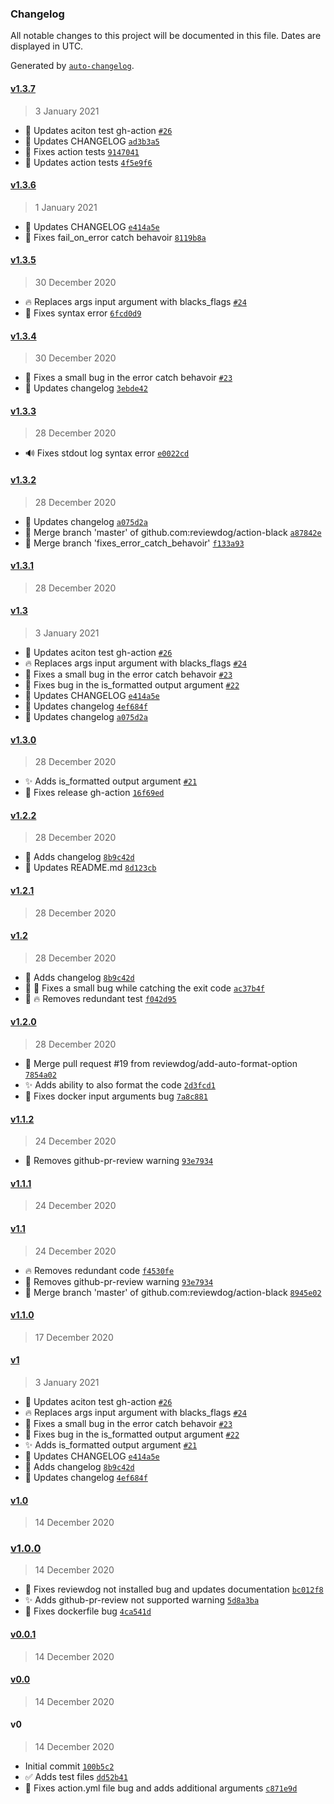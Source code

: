 ### Changelog

All notable changes to this project will be documented in this file. Dates are displayed in UTC.

Generated by [`auto-changelog`](https://github.com/CookPete/auto-changelog).

#### [v1.3.7](https://github.com/reviewdog/action-black/compare/v1.3.6...v1.3.7)

> 3 January 2021

- :green_heart: Updates aciton test gh-action [`#26`](https://github.com/reviewdog/action-black/pull/26)
- :memo: Updates CHANGELOG [`ad3b3a5`](https://github.com/reviewdog/action-black/commit/ad3b3a5555ec11188616fd8aaeb266523a22baed)
- :green_heart: Fixes action tests [`9147041`](https://github.com/reviewdog/action-black/commit/914704139603c8218d0c3e9db524c32a4d22315a)
- :green_heart: Updates action tests [`4f5e9f6`](https://github.com/reviewdog/action-black/commit/4f5e9f66d582e66230b4bca570ba63bcea851b1f)

#### [v1.3.6](https://github.com/reviewdog/action-black/compare/v1.3.5...v1.3.6)

> 1 January 2021

- :memo: Updates CHANGELOG [`e414a5e`](https://github.com/reviewdog/action-black/commit/e414a5e37725968c6283e5c34b26d10cbf4a4c3c)
- :bug: Fixes fail_on_error catch behavoir [`8119b8a`](https://github.com/reviewdog/action-black/commit/8119b8acb95eb756cf77d869af125a012bb6dca7)

#### [v1.3.5](https://github.com/reviewdog/action-black/compare/v1.3.4...v1.3.5)

> 30 December 2020

- :fire: Replaces args input argument with blacks_flags [`#24`](https://github.com/reviewdog/action-black/pull/24)
- :art: Fixes syntax error [`6fcd0d9`](https://github.com/reviewdog/action-black/commit/6fcd0d95939da074aaae3cc3c914a8431a46336b)

#### [v1.3.4](https://github.com/reviewdog/action-black/compare/v1.3.3...v1.3.4)

> 30 December 2020

- :bug: Fixes a small bug in the error catch behavoir [`#23`](https://github.com/reviewdog/action-black/pull/23)
- :memo: Updates changelog [`3ebde42`](https://github.com/reviewdog/action-black/commit/3ebde42a350afe3d65adad73a86e5da8df45d3bf)

#### [v1.3.3](https://github.com/reviewdog/action-black/compare/v1.3.2...v1.3.3)

> 28 December 2020

- :loud_sound: Fixes stdout log syntax error [`e0022cd`](https://github.com/reviewdog/action-black/commit/e0022cd62cd2c823111535545f6a8f27c2135f16)

#### [v1.3.2](https://github.com/reviewdog/action-black/compare/v1.3.1...v1.3.2)

> 28 December 2020

- :memo: Updates changelog [`a075d2a`](https://github.com/reviewdog/action-black/commit/a075d2a718c33d40b3dd3d38687a5059cef24a9e)
- :twisted_rightwards_arrows: Merge branch 'master' of github.com:reviewdog/action-black [`a87842e`](https://github.com/reviewdog/action-black/commit/a87842e921aca34830b744e197f9e3bd440d8b80)
- :twisted_rightwards_arrows: Merge branch 'fixes_error_catch_behavoir' [`f133a93`](https://github.com/reviewdog/action-black/commit/f133a93598433abd142bb21d8c994351da2930df)

#### [v1.3.1](https://github.com/reviewdog/action-black/compare/v1.3...v1.3.1)

> 28 December 2020

#### [v1.3](https://github.com/reviewdog/action-black/compare/v1.3.0...v1.3)

> 3 January 2021

- :green_heart: Updates aciton test gh-action [`#26`](https://github.com/reviewdog/action-black/pull/26)
- :fire: Replaces args input argument with blacks_flags [`#24`](https://github.com/reviewdog/action-black/pull/24)
- :bug: Fixes a small bug in the error catch behavoir [`#23`](https://github.com/reviewdog/action-black/pull/23)
- :bug: Fixes bug in the is_formatted output argument [`#22`](https://github.com/reviewdog/action-black/pull/22)
- :memo: Updates CHANGELOG [`e414a5e`](https://github.com/reviewdog/action-black/commit/e414a5e37725968c6283e5c34b26d10cbf4a4c3c)
- :memo: Updates changelog [`4ef684f`](https://github.com/reviewdog/action-black/commit/4ef684f94f8900b2841b4c73b82664dbf497a800)
- :memo: Updates changelog [`a075d2a`](https://github.com/reviewdog/action-black/commit/a075d2a718c33d40b3dd3d38687a5059cef24a9e)

#### [v1.3.0](https://github.com/reviewdog/action-black/compare/v1.2.2...v1.3.0)

> 28 December 2020

- :sparkles: Adds is_formatted output argument [`#21`](https://github.com/reviewdog/action-black/pull/21)
- :green_heart: Fixes release gh-action [`16f69ed`](https://github.com/reviewdog/action-black/commit/16f69ed9c674938748f426c4f0a0a052dee5c250)

#### [v1.2.2](https://github.com/reviewdog/action-black/compare/v1.2.1...v1.2.2)

> 28 December 2020

- :memo: Adds changelog [`8b9c42d`](https://github.com/reviewdog/action-black/commit/8b9c42dee4fdcfdbb5a398ac1c39dba1c75e9424)
- :memo: Updates README.md [`8d123cb`](https://github.com/reviewdog/action-black/commit/8d123cbcbc57aa500c283cf8f3ad46d10bf793cd)

#### [v1.2.1](https://github.com/reviewdog/action-black/compare/v1.2...v1.2.1)

> 28 December 2020

#### [v1.2](https://github.com/reviewdog/action-black/compare/v1.2.0...v1.2)

> 28 December 2020

- :memo: Adds changelog [`8b9c42d`](https://github.com/reviewdog/action-black/commit/8b9c42dee4fdcfdbb5a398ac1c39dba1c75e9424)
- :art: :bug: Fixes a small bug while catching the exit code [`ac37b4f`](https://github.com/reviewdog/action-black/commit/ac37b4f4b861666e736df9943171a85e853e0ccb)
- :art: :fire: Removes redundant test [`f042d95`](https://github.com/reviewdog/action-black/commit/f042d9566d475dd75a1af0400a63affe4cdae2da)

#### [v1.2.0](https://github.com/reviewdog/action-black/compare/v1.1.2...v1.2.0)

> 28 December 2020

- :twisted_rightwards_arrows: Merge pull request #19 from reviewdog/add-auto-format-option [`7854a02`](https://github.com/reviewdog/action-black/commit/7854a0223bd5288b5f0b5c6fa34170bde21d7615)
- :sparkles: Adds ability to also format the code [`2d3fcd1`](https://github.com/reviewdog/action-black/commit/2d3fcd14c4eccf82ef584084d0a6d4f02869dd05)
- :bug: Fixes docker input arguments bug [`7a8c881`](https://github.com/reviewdog/action-black/commit/7a8c881dae3ee394d7b2df183bf24136a039a5b5)

#### [v1.1.2](https://github.com/reviewdog/action-black/compare/v1.1.1...v1.1.2)

> 24 December 2020

- :memo: Removes github-pr-review warning [`93e7934`](https://github.com/reviewdog/action-black/commit/93e79341fe169dc7c8b1c46503542cebd8bda58f)

#### [v1.1.1](https://github.com/reviewdog/action-black/compare/v1.1...v1.1.1)

> 24 December 2020

#### [v1.1](https://github.com/reviewdog/action-black/compare/v1.1.0...v1.1)

> 24 December 2020

- :fire: Removes redundant code [`f4530fe`](https://github.com/reviewdog/action-black/commit/f4530fe6b3d3bc4c3799745505e35206c0c44516)
- :memo: Removes github-pr-review warning [`93e7934`](https://github.com/reviewdog/action-black/commit/93e79341fe169dc7c8b1c46503542cebd8bda58f)
- :twisted_rightwards_arrows: Merge branch 'master' of github.com:reviewdog/action-black [`8945e02`](https://github.com/reviewdog/action-black/commit/8945e02b07654522cab03fafd9a138544138c673)

#### [v1.1.0](https://github.com/reviewdog/action-black/compare/v1...v1.1.0)

> 17 December 2020

#### [v1](https://github.com/reviewdog/action-black/compare/v1.0...v1)

> 3 January 2021

- :green_heart: Updates aciton test gh-action [`#26`](https://github.com/reviewdog/action-black/pull/26)
- :fire: Replaces args input argument with blacks_flags [`#24`](https://github.com/reviewdog/action-black/pull/24)
- :bug: Fixes a small bug in the error catch behavoir [`#23`](https://github.com/reviewdog/action-black/pull/23)
- :bug: Fixes bug in the is_formatted output argument [`#22`](https://github.com/reviewdog/action-black/pull/22)
- :sparkles: Adds is_formatted output argument [`#21`](https://github.com/reviewdog/action-black/pull/21)
- :memo: Updates CHANGELOG [`e414a5e`](https://github.com/reviewdog/action-black/commit/e414a5e37725968c6283e5c34b26d10cbf4a4c3c)
- :memo: Adds changelog [`8b9c42d`](https://github.com/reviewdog/action-black/commit/8b9c42dee4fdcfdbb5a398ac1c39dba1c75e9424)
- :memo: Updates changelog [`4ef684f`](https://github.com/reviewdog/action-black/commit/4ef684f94f8900b2841b4c73b82664dbf497a800)

#### [v1.0](https://github.com/reviewdog/action-black/compare/v1.0.0...v1.0)

> 14 December 2020

### [v1.0.0](https://github.com/reviewdog/action-black/compare/v0.0.1...v1.0.0)

> 14 December 2020

- :bug: Fixes reviewdog not installed bug and updates documentation [`bc012f8`](https://github.com/reviewdog/action-black/commit/bc012f831b15d6543dfea0b1f0963d30b1ebfe1b)
- :sparkles: Adds github-pr-review not supported warning [`5d8a3ba`](https://github.com/reviewdog/action-black/commit/5d8a3bab08445cc4fd3568e136a2203eb0f46b26)
- :bug: Fixes dockerfile bug [`4ca541d`](https://github.com/reviewdog/action-black/commit/4ca541deb11d6df2b905c71ba9130c8c1a384963)

#### [v0.0.1](https://github.com/reviewdog/action-black/compare/v0.0...v0.0.1)

> 14 December 2020

#### [v0.0](https://github.com/reviewdog/action-black/compare/v0...v0.0)

> 14 December 2020

#### v0

> 14 December 2020

- Initial commit [`100b5c2`](https://github.com/reviewdog/action-black/commit/100b5c205439e57216df919a9b2240b23f6ba085)
- :white_check_mark: Adds test files [`dd52b41`](https://github.com/reviewdog/action-black/commit/dd52b418d75d7962d1eb544de45f85610f4c6488)
- :bug: Fixes action.yml file bug and adds additional arguments [`c871e9d`](https://github.com/reviewdog/action-black/commit/c871e9d26198deb2ecc3931da5ccc639c36e1640)
